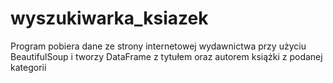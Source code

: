 # wyszukiwarka_ksiazek
Program pobiera dane ze strony internetowej wydawnictwa przy użyciu BeautifulSoup i tworzy DataFrame z tytułem oraz autorem książki z podanej kategorii
